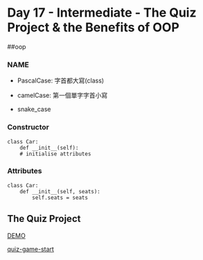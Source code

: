 # Day 17 - Intermediate - The Quiz Project & the Benefits of OOP

##oop

### NAME

* PascalCase: 字首都大寫(class)

* camelCase: 第一個單字字首小寫

* snake_case

### Constructor
```
class Car:
    def __init__(self):
    # initialise attributes
```

### Attributes
```
class Car:
    def __init__(self, seats):
        self.seats = seats
```


## The Quiz Project

[DEMO](https://replit.com/@appbrewery/quiz-game-final?embed=1&output=1#main.py)

[quiz-game-start](https://replit.com/@appbrewery/quiz-game-start)
